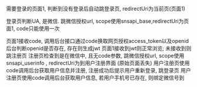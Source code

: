 需要登录的页面1, 判断到没有登录后自动跳登录页, redirectUri为当前页(页面1)

登录页判断UA, 是微信. 跳微信授权url, scope使用snsapi_base,redirectUri为页面1, code只能使用一次

页面1接收code, 调用后台接口通过code换取网页授权access_token以及openid
后台判断openid是否存在, 存在则生成jwt
页面1接收到jwt则正常浏览; 未接收到则跳注册页
注册页检查到是在微信中, 且无code参数, 跳微信授权url, scope使用snsapi_userinfo , redirectUri为到用户注册界面 (原始页面丢失)
用户注册页使用code调用后台获取用户信息并注册, 注册成功后提示用户重新登录, 跳登录页
用户注册页使用code调用后台获取用户信息, 若用户手机号已存在, 则绑定微信号到
